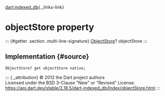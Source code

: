 [dart:indexed\_db](../../dart-indexed_db/dart-indexed_db-library){._links-link}

objectStore property
====================

::: {#getter .section .multi-line-signature}
[ObjectStore](../objectstore-class)? objectStore
:::

Implementation {#source}
--------------

``` {.language-dart data-language="dart"}
ObjectStore? get objectStore native;
```

::: {._attribution}
© 2012 the Dart project authors\
Licensed under the BSD 3-Clause \"New\" or \"Revised\" License.\
<https://api.dart.dev/stable/2.18.5/dart-indexed_db/Index/objectStore.html>
:::
